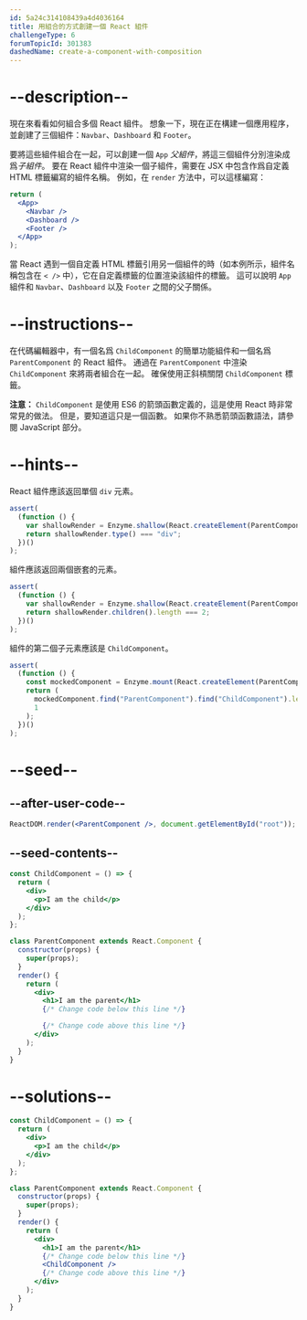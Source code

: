 ```yaml
---
id: 5a24c314108439a4d4036164
title: 用組合的方式創建一個 React 組件
challengeType: 6
forumTopicId: 301383
dashedName: create-a-component-with-composition
---
```


# --description--

現在來看看如何組合多個 React 組件。 想象一下，現在正在構建一個應用程序，並創建了三個組件：`Navbar`、`Dashboard` 和 `Footer`。

要將這些組件組合在一起，可以創建一個 `App` _父組件_，將這三個組件分別渲染成爲*子組件*。 要在 React 組件中渲染一個子組件，需要在 JSX 中包含作爲自定義 HTML 標籤編寫的組件名稱。 例如，在 `render` 方法中，可以這樣編寫：

```jsx
return (
  <App>
    <Navbar />
    <Dashboard />
    <Footer />
  </App>
);
```

當 React 遇到一個自定義 HTML 標籤引用另一個組件的時（如本例所示，組件名稱包含在 `< />` 中），它在自定義標籤的位置渲染該組件的標籤。 這可以說明 `App` 組件和 `Navbar`、`Dashboard` 以及 `Footer` 之間的父子關係。

# --instructions--

在代碼編輯器中，有一個名爲 `ChildComponent` 的簡單功能組件和一個名爲 `ParentComponent` 的 React 組件。 通過在 `ParentComponent` 中渲染 `ChildComponent` 來將兩者組合在一起。 確保使用正斜槓關閉 `ChildComponent` 標籤。

**注意：** `ChildComponent` 是使用 ES6 的箭頭函數定義的，這是使用 React 時非常常見的做法。 但是，要知道這只是一個函數。 如果你不熟悉箭頭函數語法，請參閱 JavaScript 部分。

# --hints--

React 組件應該返回單個 `div` 元素。

```js
assert(
  (function () {
    var shallowRender = Enzyme.shallow(React.createElement(ParentComponent));
    return shallowRender.type() === "div";
  })()
);
```

組件應該返回兩個嵌套的元素。

```js
assert(
  (function () {
    var shallowRender = Enzyme.shallow(React.createElement(ParentComponent));
    return shallowRender.children().length === 2;
  })()
);
```

組件的第二個子元素應該是 `ChildComponent`。

```js
assert(
  (function () {
    const mockedComponent = Enzyme.mount(React.createElement(ParentComponent));
    return (
      mockedComponent.find("ParentComponent").find("ChildComponent").length ===
      1
    );
  })()
);
```

# --seed--

## --after-user-code--

```jsx
ReactDOM.render(<ParentComponent />, document.getElementById("root"));
```

## --seed-contents--

```jsx
const ChildComponent = () => {
  return (
    <div>
      <p>I am the child</p>
    </div>
  );
};

class ParentComponent extends React.Component {
  constructor(props) {
    super(props);
  }
  render() {
    return (
      <div>
        <h1>I am the parent</h1>
        {/* Change code below this line */}

        {/* Change code above this line */}
      </div>
    );
  }
}
```

# --solutions--

```jsx
const ChildComponent = () => {
  return (
    <div>
      <p>I am the child</p>
    </div>
  );
};

class ParentComponent extends React.Component {
  constructor(props) {
    super(props);
  }
  render() {
    return (
      <div>
        <h1>I am the parent</h1>
        {/* Change code below this line */}
        <ChildComponent />
        {/* Change code above this line */}
      </div>
    );
  }
}
```
